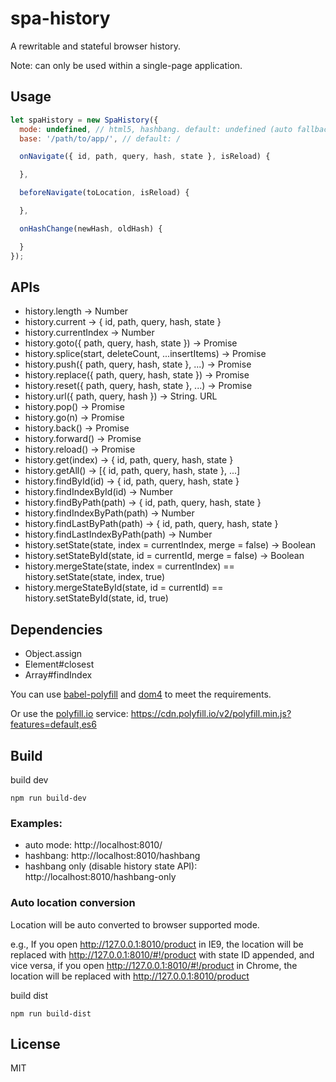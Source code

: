 # spa-history

A rewritable and stateful browser history.

Note: can only be used within a single-page application.

## Usage
```js
let spaHistory = new SpaHistory({
  mode: undefined, // html5, hashbang. default: undefined (auto fallback)
  base: '/path/to/app/', // default: /

  onNavigate({ id, path, query, hash, state }, isReload) {

  },

  beforeNavigate(toLocation, isReload) {

  },

  onHashChange(newHash, oldHash) {

  }
});
```

## APIs
- history.length -> Number
- history.current -> { id, path, query, hash, state }
- history.currentIndex -> Number
- history.goto({ path, query, hash, state }) -> Promise
- history.splice(start, deleteCount, ...insertItems) -> Promise
- history.push({ path, query, hash, state }, ...) -> Promise
- history.replace({ path, query, hash, state }) -> Promise
- history.reset({ path, query, hash, state }, ...) -> Promise
- history.url({ path, query, hash }) -> String. URL
- history.pop() -> Promise
- history.go(n) -> Promise
- history.back() -> Promise
- history.forward() -> Promise
- history.reload() -> Promise
- history.get(index) -> { id, path, query, hash, state }
- history.getAll() -> [{ id, path, query, hash, state }, ...]
- history.findById(id) -> { id, path, query, hash, state }
- history.findIndexById(id) -> Number
- history.findByPath(path) -> { id, path, query, hash, state }
- history.findIndexByPath(path) -> Number
- history.findLastByPath(path) -> { id, path, query, hash, state }
- history.findLastIndexByPath(path) -> Number
- history.setState(state, index = currentIndex, merge = false) -> Boolean
- history.setStateById(state, id = currentId, merge = false) -> Boolean
- history.mergeState(state, index = currentIndex) == history.setState(state, index, true)
- history.mergeStateById(state, id = currentId) == history.setStateById(state, id, true)


## Dependencies
- Object.assign
- Element#closest
- Array#findIndex

You can use <a href="http://babeljs.io/docs/usage/polyfill/">babel-polyfill</a> and <a href="https://github.com/WebReflection/dom4">dom4</a> to meet the requirements.

Or use the <a href="https://polyfill.io/">polyfill.io</a> service: https://cdn.polyfill.io/v2/polyfill.min.js?features=default,es6

## Build
build dev
```
npm run build-dev
```

### Examples:
- auto mode: http://localhost:8010/
- hashbang: http://localhost:8010/hashbang
- hashbang only (disable history state API): http://localhost:8010/hashbang-only

### Auto location conversion
Location will be auto converted to browser supported mode.

e.g., If you open http://127.0.0.1:8010/product in IE9, the location will be replaced with http://127.0.0.1:8010/#!/product with state ID appended,
and vice versa, if you open http://127.0.0.1:8010/#!/product in Chrome, the location will be replaced with http://127.0.0.1:8010/product

build dist
```
npm run build-dist
```

## License
MIT
